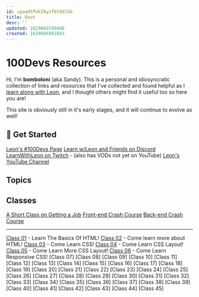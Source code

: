 ```yaml
---
id: sgaqdtPUkIAyzfbtOdlGG
title: Root
desc: ''
updated: 1629669789406
created: 1629666981893
---
```


# 100Devs Resources

Hi, I'm **bomboloni** (aka Sandy). This is a personal and idiosyncratic collection of links and resources that I've collected and found helpful as I [learn along with Leon](https://leonnoel.com/100devs/), and I thought others might find it useful too so here you are!

This site is obviously still in it's early stages, and it will continue to evolve as well!

## 🚀 Get Started

[Leon's #100Devs Page](https://leonnoel.com/100devs/)
[Learn w/Leon and Friends on Discord](https://leonnoel.com/discord)
[LearnWithLeon on Twitch](https://www.twitch.tv/learnwithleon) - (also has VODs not yet on YouTube)
[Leon's YouTube Channel](https://www.youtube.com/channel/UCGiRSHBdWuCgjgmPPz_13xw)

## Topics

## Classes

[A Short Class on Getting a Job](https://www.youtube.com/watch?v=x3-O-Ond9AI)
[Front-end Crash Course](https://www.youtube.com/watch?v=eAe4GmiUm2I)
[Back-end Crash Course](https://www.youtube.com/watch?v=U8UnY9R9R0E)

---

[Class 01](https://www.youtube.com/watch?v=YRemMgGfbKg&list=PLBf-QcbaigsKwq3k2YEBQS17xUwfOA3O3&index=1) \- Learn The Basics Of HTML!
[Class 02](https://www.youtube.com/watch?v=N2VlXVZJIcY&list=PLBf-QcbaigsKwq3k2YEBQS17xUwfOA3O3&index=2) \- Come learn more about HTML!
[Class 03](https://www.youtube.com/watch?v=h3wVQJ6SNfY&list=PLBf-QcbaigsKwq3k2YEBQS17xUwfOA3O3&index=3) - Come Learn CSS!
[Class 04](https://www.youtube.com/watch?v=xTNCtSRz6No&list=PLBf-QcbaigsKwq3k2YEBQS17xUwfOA3O3&index=4) - Come Learn CSS Layout!
[Class 05](https://www.youtube.com/watch?v=P3c3ZPNAen8&list=PLBf-QcbaigsKwq3k2YEBQS17xUwfOA3O3&index=5) - Come Learn More CSS Layout!
[Class 06](https://youtu.be/8A9OefW7dSk) - Come Learn Responsive CSS!
[Class 07]
[Class 08]
[Class 09]
[Class 10]
[Class 11]
[Class 12]
[Class 13]
[Class 14]
[Class 15]
[Class 16]
[Class 17]
[Class 18]
[Class 19]
[Class 20]
[Class 21]
[Class 22]
[Class 23]
[Class 24]
[Class 25]
[Class 26]
[Class 27]
[Class 28]
[Class 29]
[Class 30]
[Class 31]
[Class 32]
[Class 33]
[Class 34]
[Class 35]
[Class 36]
[Class 37]
[Class 38]
[Class 39]
[Class 40]
[Class 41]
[Class 42]
[Class 43]
[Class 44]
[Class 45]

